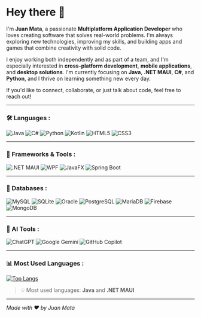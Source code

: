 # Hey there 👋

I'm **Juan Mata**, a passionate **Multiplatform Application Developer** who loves creating software that solves real-world problems. I'm always exploring new technologies, improving my skills, and building apps and games that combine creativity with solid code.

I enjoy working both independently and as part of a team, and I'm especially interested in **cross-platform development**, **mobile applications**, and **desktop solutions**. I'm currently focusing on **Java**, **.NET MAUI**, **C#**, and **Python**, and I thrive on learning something new every day.

If you'd like to connect, collaborate, or just talk about code, feel free to reach out!

---

### 🛠️ Languages :
![Java](https://img.shields.io/badge/Java-ED8B00?style=for-the-badge&logo=java&logoColor=white)
![C#](https://img.shields.io/badge/C%23-239120?style=for-the-badge&logo=c-sharp&logoColor=white)
![Python](https://img.shields.io/badge/Python-3776AB?style=for-the-badge&logo=python&logoColor=white)
![Kotlin](https://img.shields.io/badge/Kotlin-7F52FF?style=for-the-badge&logo=kotlin&logoColor=white)
![HTML5](https://img.shields.io/badge/HTML5-E34F26?style=for-the-badge&logo=html5&logoColor=white)
![CSS3](https://img.shields.io/badge/CSS3-1572B6?style=for-the-badge&logo=css3&logoColor=white)

---

### 📱 Frameworks & Tools :
![.NET MAUI](https://img.shields.io/badge/.NET_MAUI-512BD4?style=for-the-badge&logo=dotnet&logoColor=white)
![WPF](https://img.shields.io/badge/WPF-512BD4?style=for-the-badge&logo=windows&logoColor=white)
![JavaFX](https://img.shields.io/badge/JavaFX-007396?style=for-the-badge&logo=java&logoColor=white)
![Spring Boot](https://img.shields.io/badge/Spring%20Boot-6DB33F?style=for-the-badge&logo=springboot&logoColor=white)

---

### 🧠 Databases :
![MySQL](https://img.shields.io/badge/MySQL-005C84?style=for-the-badge&logo=mysql&logoColor=white)
![SQLite](https://img.shields.io/badge/SQLite-07405E?style=for-the-badge&logo=sqlite&logoColor=white)
![Oracle](https://img.shields.io/badge/Oracle-F80000?style=for-the-badge&logo=oracle&logoColor=white)
![PostgreSQL](https://img.shields.io/badge/PostgreSQL-316192?style=for-the-badge&logo=postgresql&logoColor=white)
![MariaDB](https://img.shields.io/badge/MariaDB-003545?style=for-the-badge&logo=mariadb&logoColor=white)
![Firebase](https://img.shields.io/badge/Firebase-FFCA28?style=for-the-badge&logo=firebase&logoColor=black)
![MongoDB](https://img.shields.io/badge/MongoDB-4EA94B?style=for-the-badge&logo=mongodb&logoColor=white)

---

### 🤖 AI Tools :
![ChatGPT](https://img.shields.io/badge/ChatGPT-41B883?style=for-the-badge&logo=openai&logoColor=white)
![Google Gemini](https://img.shields.io/badge/Google%20Gemini-34A853?style=for-the-badge&logo=google&logoColor=white)
![GitHub Copilot](https://img.shields.io/badge/GitHub%20Copilot-6e40c9?style=for-the-badge&logo=github&logoColor=white)

---

### 📊 Most Used Languages :
[![Top Langs](https://github-readme-stats.vercel.app/api/top-langs/?username=JuanMata&layout=compact&theme=radical&langs_count=8)](https://github.com/JuanMata)

> 💡 Most used languages: **Java** and **.NET MAUI**

---

*Made with ❤️ by Juan Mata*
